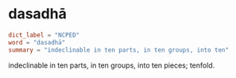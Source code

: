 # dasadhā

``` toml
dict_label = "NCPED"
word = "dasadhā"
summary = "indeclinable in ten parts, in ten groups, into ten"
```

indeclinable in ten parts, in ten groups, into ten pieces; tenfold.

